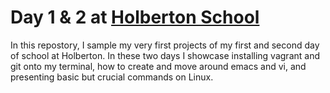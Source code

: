 # Day 1 & 2 at [Holberton School](https://www.holbertonschool.com)
In this repostory, I sample my very first projects of my first and second day of school at Holberton. In these two days I showcase installing vagrant and git onto my terminal, how to create and move around emacs and vi, and presenting basic but crucial commands on Linux.
